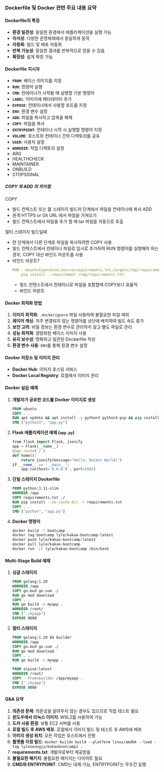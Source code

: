 ### Dockerfile 및 Docker 관련 주요 내용 요약

#### Dockerfile의 특징
- **환경 일관성**: 동일한 환경에서 애플리케이션을 실행 가능
- **이식성**: 다양한 운영체제에서 동일하게 동작
- **자동화**: 빌드 및 배포 자동화
- **반복 가능성**: 동일한 결과를 반복적으로 얻을 수 있음
- **확장성**: 쉽게 확장 가능

#### Dockerfile 지시자
- **`FROM`**: 베이스 이미지를 지정
- **`RUN`**: 명령어 실행
- **`CMD`**: 컨테이너가 시작될 때 실행할 기본 명령어
- **`LABEL`**: 이미지에 메타데이터 추가
- **`EXPOSE`**: 컨테이너에서 사용할 포트를 지정
- **`ENV`**: 환경 변수 설정
- **`ADD`**: 파일을 복사하고 압축을 해제
- **`COPY`**: 파일을 복사
- **`ENTRYPOINT`**: 컨테이너 시작 시 실행할 명령어 지정
- **`VOLUME`**: 호스트와 컨테이너 간의 디렉토리를 공유
- **`USER`**: 사용자 설정
- **`WORKDIR`**: 작업 디렉토리 설정
- ARG
- HEALTHCHECK
- MAINTAINER
- ONBUILD
- STOPSIGNAL

##### COPY 와 ADD 의 차이점 
COPY
- 빌드 컨텍스트 또는 멅 스테이지 빌드의 단계에서 파일을 컨테이너에 복사
ADD
- 원격 HTTPS or Git URL 에서 파일을 가져오기
- 빌드 컨텍스트에서 파일을 추가 할 때 tar 파일을 자동으로 추출

멀티 스테이지 빌드일때
- 한 단계에서 다른 단계로 파일을 복사하려면 COPY 사용
- 빌드 컨텍스트에서 컨테이너 파일로 임시로 추가하여 RUN 명령어를 실행해야 하는 경우, COPY 대신 바인드 마운트를 사용
- 바인드 마운트?
	```yaml
	RUN --mount=type=bind,source=requirements.txt,target=/tmp/requirements.txt \
	    pip install --requirement /tmp/requirements.txt
	```
	- 빌드 컨텐스트에서 컨테이너로 파일을 포함할때 COPY보다 효율적
	- 바인드 마운트

#### Docker 최적화 방법
1. **이미지 최적화**: `.dockerignore` 파일 사용하여 불필요한 파일 제외
2. **레이어 캐싱**: 자주 변경되지 않는 명령어를 상단에 배치하여 빌드 속도 증가
3. **보안 고려**: 비밀 정보는 환경 변수로 관리하지 않고 별도 파일로 관리
4. **성능 최적화**: 경량화된 베이스 이미지 사용
5. **유지 보수성**: 명확하고 일관된 Dockerfile 작성
6. **환경 변수 사용**: `ENV`를 통해 환경 변수 설정

#### Docker 저장소 및 이미지 관리
- **Docker Hub**: 이미지 호스팅 서비스
- **Docker Local Registry**: 로컬에서 이미지 관리

#### Docker 실습 예제
1. **개발자가 공유한 코드를 Docker 이미지로 생성**
    ```Dockerfile
    FROM ubuntu
    COPY . .
    RUN apt update && apt install -y python3 python3-pip && pip install flask
    CMD ["python3", "app.py"]
    ```

2. **Flask 애플리케이션 예제 (`app.py`)**
    ```python
    from flask import Flask, jsonify
    app = Flask(__name__)
    @app.route('/')
    def home():
        return jsonify(message="Hello, Docker World!")
    if __name__ == '__main__':
        app.run(host='0.0.0.0', port=5002)
    ```

3. **단일 스테이지 Dockerfile**
    ```Dockerfile
    FROM python:3.11-slim
    WORKDIR /app
    COPY requirements.txt ./
    RUN pip install --no-cache-dir -r requirements.txt
    COPY . .
    CMD ["python", "app.py"]
    ```

4. **Docker 명령어**
    ```sh
    docker build -t bootcamp .
    docker tag bootcamp lyle/kakao-bootcamp:latest
    docker push lyle/kakao-bootcamp:latest
    docker pull lyle/kakao-bootcamp
    docker run -it lyle/kakao-bootcamp /bin/bash
    ```

#### Multi-Stage Build 예제
1. **싱글 스테이지**
    ```Dockerfile
    FROM golang:1.20
    WORKDIR /app
    COPY go.mod go.sum ./
    RUN go mod download
    COPY . .
    RUN go build -o myapp .
    WORKDIR /root/
    CMD ["./myapp"]
    EXPOSE 8080
    ```

2. **멀티 스테이지**
    ```Dockerfile
    FROM golang:1.20 AS builder
    WORKDIR /app
    COPY go.mod go.sum ./
    RUN go mod download
    COPY . .
    RUN go build -o myapp .

    FROM alpine:latest
    WORKDIR /root/
    COPY --from=builder /app/myapp .
    CMD ["./myapp"]
    EXPOSE 8080
    ```

#### Q&A 요약
1. **의존성 문제**: 의존성을 알려주지 않는 경우도 있으므로 직접 테스트 필요
2. **윈도우에서 리눅스 이미지**: WSL2를 사용하여 가능
3. **도커 사용 환경**: 보통 EC2 서버를 사용
4. **로컬 빌드 후 AWS 배포**: 로컬에서 이미지 빌드 및 테스트 후 AWS에 배포
5. **이미지 생성 위치**: 모든 작업은 호스트에서 진행
6. **플랫폼 지정 빌드**: `docker buildx build --platform linux/amd64 --load -tag lyleseungju/kakaobootcamp2 .`
7. **requirements.txt**: 개발자로부터 제공받음
8. **불필요한 패키지**: 불필요한 패키지는 다이어트 필요
9. **CMD와 ENTRYPOINT**: CMD는 대체 가능, ENTRYPOINT는 무조건 실행
